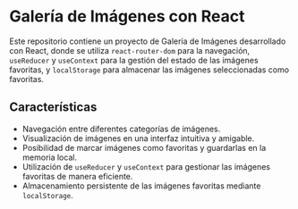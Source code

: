 # Galería de Imágenes con React

Este repositorio contiene un proyecto de Galería de Imágenes desarrollado con React, donde se utiliza `react-router-dom` para la navegación, `useReducer` y `useContext` para la gestión del estado de las imágenes favoritas, y `localStorage` para almacenar las imágenes seleccionadas como favoritas.

## Características

- Navegación entre diferentes categorías de imágenes.
- Visualización de imágenes en una interfaz intuitiva y amigable.
- Posibilidad de marcar imágenes como favoritas y guardarlas en la memoria local.
- Utilización de `useReducer` y `useContext` para gestionar las imágenes favoritas de manera eficiente.
- Almacenamiento persistente de las imágenes favoritas mediante `localStorage`.


